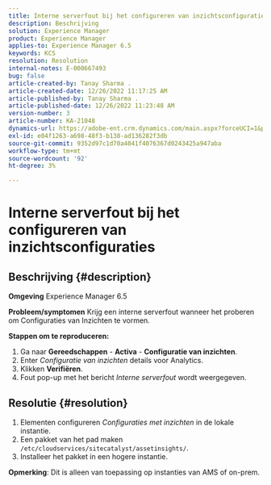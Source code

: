 ```yaml
---
title: Interne serverfout bij het configureren van inzichtsconfiguraties
description: Beschrijving
solution: Experience Manager
product: Experience Manager
applies-to: Experience Manager 6.5
keywords: KCS
resolution: Resolution
internal-notes: E-000667493
bug: false
article-created-by: Tanay Sharma .
article-created-date: 12/26/2022 11:17:25 AM
article-published-by: Tanay Sharma .
article-published-date: 12/26/2022 11:23:48 AM
version-number: 3
article-number: KA-21048
dynamics-url: https://adobe-ent.crm.dynamics.com/main.aspx?forceUCI=1&pagetype=entityrecord&etn=knowledgearticle&id=fa82b0dd-0e85-ed11-81ac-6045bd006239
exl-id: e04f1263-a698-48f3-b138-ad136282f3db
source-git-commit: 9352d97c1d70a4041f4076367d0243425a947aba
workflow-type: tm+mt
source-wordcount: '92'
ht-degree: 3%

---
```


# Interne serverfout bij het configureren van inzichtsconfiguraties

## Beschrijving {#description}

<b>Omgeving</b>
Experience Manager 6.5


<b>Probleem/symptomen</b>
Krijg een interne serverfout wanneer het proberen om Configuraties van Inzichten te vormen.

<b>Stappen om te reproduceren:</b>

1. Ga naar <b>Gereedschappen</b> - <b>Activa</b> - <b>Configuratie van inzichten</b>.
2. Enter *Configuratie van inzichten* details voor Analytics.
3. Klikken <b>Verifiëren</b>.
4. Fout pop-up met het bericht *Interne serverfout* wordt weergegeven.



## Resolutie {#resolution}


1. Elementen configureren *Configuraties met inzichten* in de lokale instantie.
2. Een pakket van het pad maken `/etc/cloudservices/sitecatalyst/assetinsights/`.
3. Installeer het pakket in een hogere instantie.


<b>Opmerking</b>: Dit is alleen van toepassing op instanties van AMS of on-prem.
